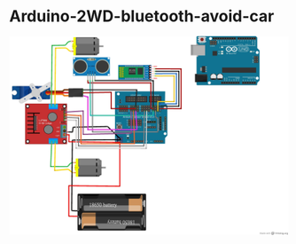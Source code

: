 # Arduino-2WD-bluetooth-avoid-car

![image](https://github.com/tsaiminghsu/Arduino-2WD-bluetooth-avoid-car/blob/master/BTcar%E6%8E%A5%E7%B7%9A%E5%9C%96.JPG)
